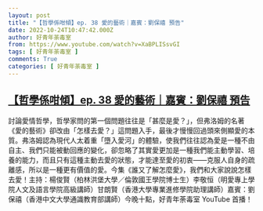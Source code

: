 ```yaml
---
layout: post
title: "【哲學係咁傾】ep. 38 愛的藝術｜嘉賓：劉保禧 預告"
date: 2022-10-24T10:47:42.000Z
author: 好青年荼毒室
from: https://www.youtube.com/watch?v=XaBPLISsvGI
tags: [ 好青年荼毒室 ]
comments: True
categories: [ 好青年荼毒室 ]
---
```

<!--1666608462000-->
[【哲學係咁傾】ep. 38 愛的藝術｜嘉賓：劉保禧 預告](https://www.youtube.com/watch?v=XaBPLISsvGI)
------

<div>
討論愛情哲學，哲學家問的第一個問題往往是「甚麼是愛？」，但弗洛姆的名著《愛的藝術》卻改由「怎樣去愛？」這問題入手，最後才慢慢回過頭來側顯愛的本質。弗洛姆認為現代人太着重「墮入愛河」的體驗，使我們往往認為愛是一種不由自主、我們只能被動回應的變化，卻忽略了其實愛更加是一種我們能主動學習、培養的能力，而且只有這種主動去愛的狀態，才能達至愛的初衷——克服人自身的疏離感，所以是一種更有價值的愛。今集《誰又了解怎麼愛》，我們和大家說說怎樣去愛！主持：楊俊賢（柏林洪堡大學／倫敦國王學院博士生）李敬恒（明愛專上學院人文及語言學院高級講師）甘朗賢（香港大學專業進修學院助理講師）嘉賓：劉保禧（香港中文大學通識教育部講師）今晚十點，好青年荼毒室 YouTube 首播！
</div>
